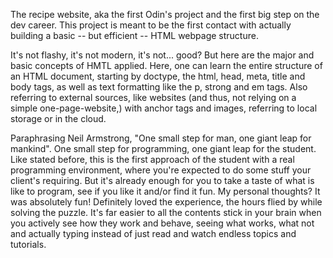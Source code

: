   The recipe website, aka the first Odin's project and the first big step on the dev career. This project is meant to be the first contact with actually building a basic -- but efficient -- HTML webpage structure. 
  
  It's not flashy, it's not modern, it's not... good? But here are the major and basic concepts of HMTL applied. Here, one can learn the entire structure of an HTML document, starting by doctype, the html, head, meta, title and body tags, as well as text formatting like the p, strong and em tags. Also referring to external sources, like websites (and thus, not relying on a simple one-page-website,) with anchor tags and images, referring to local storage or in the cloud. 
  
  Paraphrasing Neil Armstrong, "One small step for man, one giant leap for mankind". One small step for programming, one giant leap for the student. Like stated before, this is the first approach of the student with a real programming environment, where you're expected to do some stuff your client's requiring. But it's already enough for you to take a taste of what is like to program, see if you like it and/or find it fun. My personal thoughts? It was absolutely fun! Definitely loved the experience, the hours flied by while solving the puzzle. It's far easier to all the contents stick in your brain when you actively see how they work and behave, seeing what works, what not and actually typing instead of just read and watch endless topics and tutorials. 
